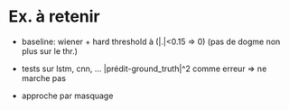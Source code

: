 # Ex. à retenir

- baseline: wiener + hard threshold à (|.|<0.15 => 0) (pas de dogme non plus sur le thr.)

- tests sur lstm, cnn, ... |prédit-ground_truth|^2 comme erreur => ne marche pas

- approche par masquage
